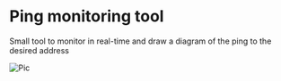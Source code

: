 # Ping monitoring tool

Small tool to monitor in real-time and draw a diagram of the ping to the desired address

![Pic](https://i.ibb.co/hsPx5gy/python-Vfyx-MEZVYN.png)
